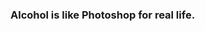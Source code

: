 ### Alcohol is like Photoshop for real life.

<!--
**somaasahi/somaasahi** is a ✨ _special_ ✨ repository because its `README.md` (this file) appears on your GitHub profile.

Here are some ideas to get you started:

[![Top Langs](https://github-readme-stats.vercel.app/api/top-langs/?username={somaasahi}&theme=onedark
)](https://github.com/anuraghazra/github-readme-stats)
[![Anurag's GitHub stats](https://github-readme-stats.vercel.app/api?username={somaasahi}&theme=onedark)]
(https://github.com/anuraghazra/github-readme-stats)
[![Anurag's GitHub stats](https://github-readme-stats.vercel.app/api?username={somaasahi}&theme=onedark&show_icons=true)](https://github.com/anuraghazra/github-readme-stats)

